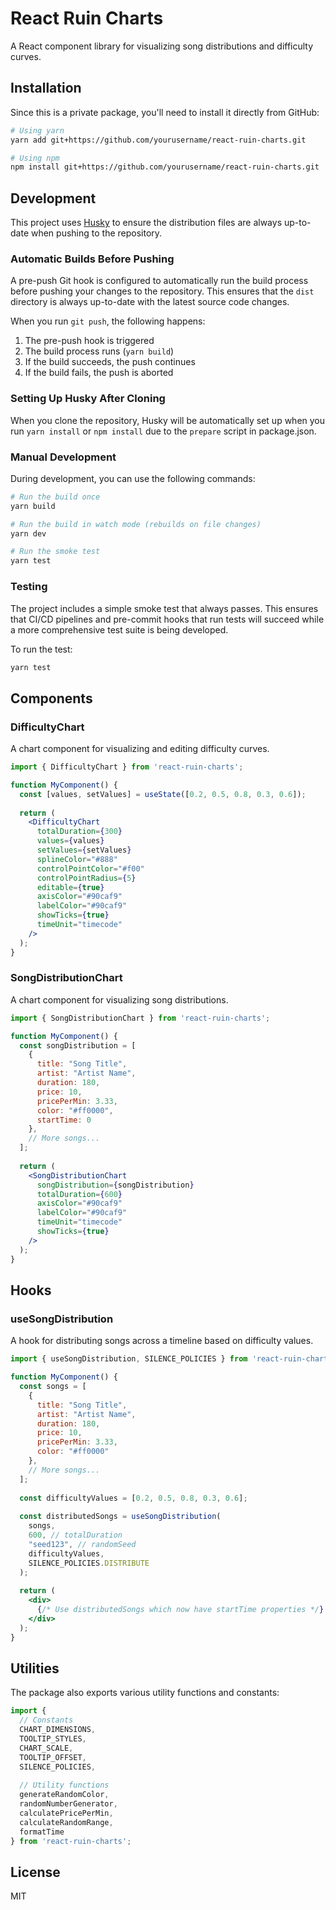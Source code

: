 # React Ruin Charts

A React component library for visualizing song distributions and difficulty curves.

## Installation

Since this is a private package, you'll need to install it directly from GitHub:

```bash
# Using yarn
yarn add git+https://github.com/yourusername/react-ruin-charts.git

# Using npm
npm install git+https://github.com/yourusername/react-ruin-charts.git
```

## Development

This project uses [Husky](https://typicode.github.io/husky/) to ensure the distribution files are always up-to-date when pushing to the repository.

### Automatic Builds Before Pushing

A pre-push Git hook is configured to automatically run the build process before pushing your changes to the repository. This ensures that the `dist` directory is always up-to-date with the latest source code changes.

When you run `git push`, the following happens:
1. The pre-push hook is triggered
2. The build process runs (`yarn build`)
3. If the build succeeds, the push continues
4. If the build fails, the push is aborted

### Setting Up Husky After Cloning

When you clone the repository, Husky will be automatically set up when you run `yarn install` or `npm install` due to the `prepare` script in package.json.

### Manual Development

During development, you can use the following commands:

```bash
# Run the build once
yarn build

# Run the build in watch mode (rebuilds on file changes)
yarn dev

# Run the smoke test
yarn test
```

### Testing

The project includes a simple smoke test that always passes. This ensures that CI/CD pipelines and pre-commit hooks that run tests will succeed while a more comprehensive test suite is being developed.

To run the test:

```bash
yarn test
```

## Components

### DifficultyChart

A chart component for visualizing and editing difficulty curves.

```jsx
import { DifficultyChart } from 'react-ruin-charts';

function MyComponent() {
  const [values, setValues] = useState([0.2, 0.5, 0.8, 0.3, 0.6]);
  
  return (
    <DifficultyChart
      totalDuration={300}
      values={values}
      setValues={setValues}
      splineColor="#888"
      controlPointColor="#f00"
      controlPointRadius={5}
      editable={true}
      axisColor="#90caf9"
      labelColor="#90caf9"
      showTicks={true}
      timeUnit="timecode"
    />
  );
}
```

### SongDistributionChart

A chart component for visualizing song distributions.

```jsx
import { SongDistributionChart } from 'react-ruin-charts';

function MyComponent() {
  const songDistribution = [
    {
      title: "Song Title",
      artist: "Artist Name",
      duration: 180,
      price: 10,
      pricePerMin: 3.33,
      color: "#ff0000",
      startTime: 0
    },
    // More songs...
  ];
  
  return (
    <SongDistributionChart
      songDistribution={songDistribution}
      totalDuration={600}
      axisColor="#90caf9"
      labelColor="#90caf9"
      timeUnit="timecode"
      showTicks={true}
    />
  );
}
```

## Hooks

### useSongDistribution

A hook for distributing songs across a timeline based on difficulty values.

```jsx
import { useSongDistribution, SILENCE_POLICIES } from 'react-ruin-charts';

function MyComponent() {
  const songs = [
    {
      title: "Song Title",
      artist: "Artist Name",
      duration: 180,
      price: 10,
      pricePerMin: 3.33,
      color: "#ff0000"
    },
    // More songs...
  ];
  
  const difficultyValues = [0.2, 0.5, 0.8, 0.3, 0.6];
  
  const distributedSongs = useSongDistribution(
    songs,
    600, // totalDuration
    "seed123", // randomSeed
    difficultyValues,
    SILENCE_POLICIES.DISTRIBUTE
  );
  
  return (
    <div>
      {/* Use distributedSongs which now have startTime properties */}
    </div>
  );
}
```

## Utilities

The package also exports various utility functions and constants:

```jsx
import {
  // Constants
  CHART_DIMENSIONS,
  TOOLTIP_STYLES,
  CHART_SCALE,
  TOOLTIP_OFFSET,
  SILENCE_POLICIES,
  
  // Utility functions
  generateRandomColor,
  randomNumberGenerator,
  calculatePricePerMin,
  calculateRandomRange,
  formatTime
} from 'react-ruin-charts';
```

## License

MIT